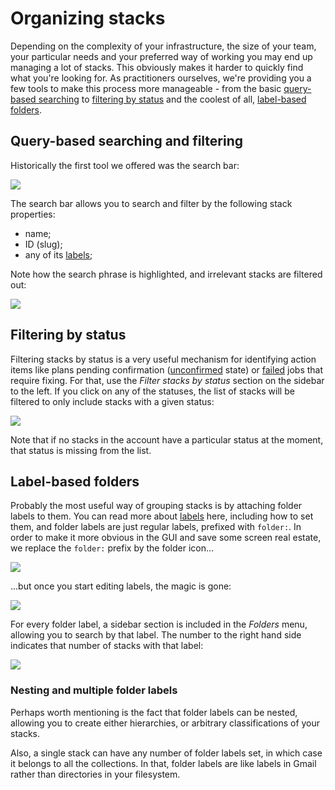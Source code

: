 # Organizing stacks

Depending on the complexity of your infrastructure, the size of your team, your particular needs and your preferred way of working you may end up managing a lot of stacks. This obviously makes it harder to quickly find what you're looking for. As practitioners ourselves, we're providing you a few tools to make this process more manageable - from the basic [query-based searching](organizing-stacks.md#query-based-searching-and-filtering) to [filtering by status](organizing-stacks.md#label-based-folders) and the coolest of all, [label-based folders](organizing-stacks.md#label-based-folders).

## Query-based searching and filtering

Historically the first tool we offered was the search bar:

![](../../assets/images/Stacks_%C2%B7_spacelift-ci-gh.png)

The search bar allows you to search and filter by the following stack properties:

* name;
* ID (slug);
* any of its [labels](stack-settings.md#labels);

Note how the search phrase is highlighted, and irrelevant stacks are filtered out:

![](../../assets/images/Stacks_%C2%B7_spacelift-ci-gh%20%281%29.png)

## Filtering by status

Filtering stacks by status is a very useful mechanism for identifying action items like plans pending confirmation ([unconfirmed](../run/tracked.md#unconfirmed) state) or [failed](../run/#failed) jobs that require fixing. For that, use the _Filter stacks by status_ section on the sidebar to the left. If you click on any of the statuses, the list of stacks will be filtered to only include stacks with a given status:

![](../../assets/images/Stacks_%C2%B7_spacelift-ci-gh%20%282%29.png)

Note that if no stacks in the account have a particular status at the moment, that status is missing from the list.

## Label-based folders

Probably the most useful way of grouping stacks is by attaching folder labels to them. You can read more about [labels](stack-settings.md#labels) here, including how to set them, and folder labels are just regular labels, prefixed with `folder:`. In order to make it more obvious in the GUI and save some screen real estate, we replace the `folder:` prefix by the folder icon...

![](../../assets/images/Stacks_%C2%B7_spacelift-ci-gh%20%283%29.png)

...but once you start editing labels, the magic is gone:

![](../../assets/images/Edit_stack_%C2%B7_End-to-end__autoconfirm.png)

For every folder label, a sidebar section is included in the _Folders_ menu, allowing you to search by that label. The number to the right hand side indicates that number of stacks with that label:

![](../../assets/images/Stacks_%C2%B7_spacelift-ci-gh%20%284%29.png)

### Nesting and multiple folder labels

Perhaps worth mentioning is the fact that folder labels can be nested, allowing you to create either hierarchies, or arbitrary classifications of your stacks.

Also, a single stack can have any number of folder labels set, in which case it belongs to all the collections. In that, folder labels are like labels in Gmail rather than directories in your filesystem.
